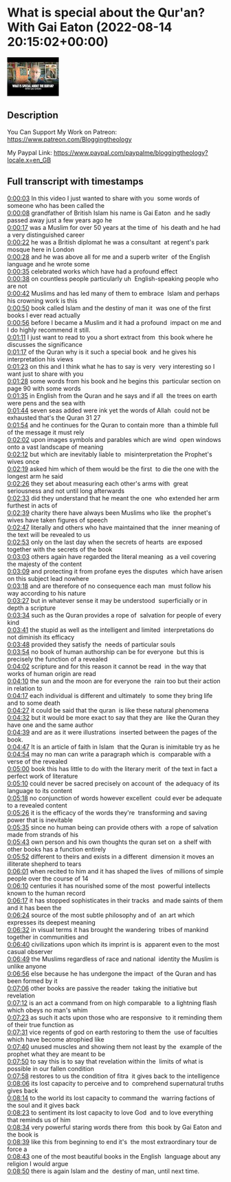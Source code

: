 # What is special about the Qur'an? With Gai Eaton (2022-08-14 20:15:02+00:00)

![alt What is special about the Qur'an? With Gai Eaton](Osc1p4wW-v8.jpg "What is special about the Qur'an? With Gai Eaton")

## Description

You Can Support My Work on Patreon:
https://www.patreon.com/Bloggingtheology

My Paypal Link: 
https://www.paypal.com/paypalme/bloggingtheology?locale.x=en_GB



## Full transcript with timestamps

[0:00:03](https://youtu.be/Osc1p4wW-v8?t=3) In this video I just wanted to share with you 
some words of someone who has been called the    
[0:00:08](https://youtu.be/Osc1p4wW-v8?t=8) grandfather of British Islam his name is Gai Eaton 
and he sadly passed away just a few years ago he    
[0:00:17](https://youtu.be/Osc1p4wW-v8?t=17) was a Muslim for over 50 years at the time of 
his death and he had a very distinguished career    
[0:00:22](https://youtu.be/Osc1p4wW-v8?t=22) he was a British diplomat he was a consultant 
at regent's park mosque here in London    
[0:00:28](https://youtu.be/Osc1p4wW-v8?t=28) and he was above all for me and a superb writer 
of the English language and he wrote some    
[0:00:35](https://youtu.be/Osc1p4wW-v8?t=35) celebrated works which have had a profound effect    
[0:00:38](https://youtu.be/Osc1p4wW-v8?t=38) on countless people particularly uh 
English-speaking people who are not    
[0:00:42](https://youtu.be/Osc1p4wW-v8?t=42) Muslims and has led many of them to embrace 
Islam and perhaps his crowning work is this    
[0:00:50](https://youtu.be/Osc1p4wW-v8?t=50) book called Islam and the destiny of man it 
was one of the first books I ever read actually    
[0:00:56](https://youtu.be/Osc1p4wW-v8?t=56) before I became a Muslim and it had a profound 
impact on me and I do highly recommend it still.  
[0:01:11](https://youtu.be/Osc1p4wW-v8?t=71) I just want to read to you a short extract from 
this book where he discusses the significance    
[0:01:17](https://youtu.be/Osc1p4wW-v8?t=77) of the Quran why is it such a special book 
and he gives his interpretation his views    
[0:01:23](https://youtu.be/Osc1p4wW-v8?t=83) on this and I think what he has to say is very 
very interesting so I want just to share with you    
[0:01:28](https://youtu.be/Osc1p4wW-v8?t=88) some words from his book and he begins this 
particular section on page 90 with some words    
[0:01:35](https://youtu.be/Osc1p4wW-v8?t=95) in English from the Quran and he says and if all 
the trees on earth were pens and the sea with    
[0:01:44](https://youtu.be/Osc1p4wW-v8?t=104) seven seas added were ink yet the words of Allah 
could not be exhausted that's the Quran 31 27    
[0:01:54](https://youtu.be/Osc1p4wW-v8?t=114) and he continues for the Quran to contain more 
than a thimble full of the message it must rely    
[0:02:02](https://youtu.be/Osc1p4wW-v8?t=122) upon images symbols and parables which are wind 
open windows onto a vast landscape of meaning    
[0:02:12](https://youtu.be/Osc1p4wW-v8?t=132) but which are inevitably liable to 
misinterpretation the Prophet's wives once    
[0:02:19](https://youtu.be/Osc1p4wW-v8?t=139) asked him which of them would be the first 
to die the one with the longest arm he said    
[0:02:26](https://youtu.be/Osc1p4wW-v8?t=146) they set about measuring each other's arms with 
great seriousness and not until long afterwards    
[0:02:33](https://youtu.be/Osc1p4wW-v8?t=153) did they understand that he meant the one 
who extended her arm furthest in acts of    
[0:02:39](https://youtu.be/Osc1p4wW-v8?t=159) charity there have always been Muslims who like 
the prophet's wives have taken figures of speech    
[0:02:47](https://youtu.be/Osc1p4wW-v8?t=167) literally and others who have maintained that the 
inner meaning of the text will be revealed to us    
[0:02:53](https://youtu.be/Osc1p4wW-v8?t=173) only on the last day when the secrets of hearts 
are exposed together with the secrets of the book    
[0:03:03](https://youtu.be/Osc1p4wW-v8?t=183) others again have regarded the literal meaning 
as a veil covering the majesty of the content    
[0:03:09](https://youtu.be/Osc1p4wW-v8?t=189) and protecting it from profane eyes the disputes 
which have arisen on this subject lead nowhere    
[0:03:18](https://youtu.be/Osc1p4wW-v8?t=198) and are therefore of no consequence each man 
must follow his way according to his nature    
[0:03:27](https://youtu.be/Osc1p4wW-v8?t=207) but in whatever sense it may be understood 
superficially or in depth a scripture    
[0:03:34](https://youtu.be/Osc1p4wW-v8?t=214) such as the Quran provides a rope of 
salvation for people of every kind    
[0:03:41](https://youtu.be/Osc1p4wW-v8?t=221) the stupid as well as the intelligent and limited 
interpretations do not diminish its efficacy    
[0:03:48](https://youtu.be/Osc1p4wW-v8?t=228) provided they satisfy the 
needs of particular souls    
[0:03:54](https://youtu.be/Osc1p4wW-v8?t=234) no book of human authorship can be for everyone 
but this is precisely the function of a revealed    
[0:04:02](https://youtu.be/Osc1p4wW-v8?t=242) scripture and for this reason it cannot be read 
in the way that works of human origin are read    
[0:04:10](https://youtu.be/Osc1p4wW-v8?t=250) the sun and the moon are for everyone the 
rain too but their action in relation to    
[0:04:17](https://youtu.be/Osc1p4wW-v8?t=257) each individual is different and ultimately 
to some they bring life and to some death    
[0:04:27](https://youtu.be/Osc1p4wW-v8?t=267) it could be said that the quran 
is like these natural phenomena    
[0:04:32](https://youtu.be/Osc1p4wW-v8?t=272) but it would be more exact to say that they are 
like the Quran they have one and the same author    
[0:04:39](https://youtu.be/Osc1p4wW-v8?t=279) and are as it were illustrations 
inserted between the pages of the book.  
[0:04:47](https://youtu.be/Osc1p4wW-v8?t=287) It is an article of faith in Islam 
that the Quran is inimitable try as he    
[0:04:54](https://youtu.be/Osc1p4wW-v8?t=294) may no man can write a paragraph which is 
comparable with a verse of the revealed    
[0:05:00](https://youtu.be/Osc1p4wW-v8?t=300) book this has little to do with the literary merit 
of the text in fact a perfect work of literature    
[0:05:10](https://youtu.be/Osc1p4wW-v8?t=310) could never be sacred precisely on account of 
the adequacy of its language to its content    
[0:05:18](https://youtu.be/Osc1p4wW-v8?t=318) no conjunction of words however excellent 
could ever be adequate to a revealed content    
[0:05:26](https://youtu.be/Osc1p4wW-v8?t=326) it is the efficacy of the words they're 
transforming and saving power that is inevitable    
[0:05:35](https://youtu.be/Osc1p4wW-v8?t=335) since no human being can provide others with 
a rope of salvation made from strands of his    
[0:05:43](https://youtu.be/Osc1p4wW-v8?t=343) own person and his own thoughts the quran set on 
a shelf with other books has a function entirely    
[0:05:52](https://youtu.be/Osc1p4wW-v8?t=352) different to theirs and exists in a different 
dimension it moves an illiterate shepherd to tears    
[0:06:01](https://youtu.be/Osc1p4wW-v8?t=361) when recited to him and it has shaped the lives 
of millions of simple people over the course of 14    
[0:06:10](https://youtu.be/Osc1p4wW-v8?t=370) centuries it has nourished some of the most 
powerful intellects known to the human record    
[0:06:17](https://youtu.be/Osc1p4wW-v8?t=377) it has stopped sophisticates in their tracks 
and made saints of them and it has been the    
[0:06:24](https://youtu.be/Osc1p4wW-v8?t=384) source of the most subtle philosophy and of 
an art which expresses its deepest meaning    
[0:06:32](https://youtu.be/Osc1p4wW-v8?t=392) in visual terms it has brought the wandering 
tribes of mankind together in communities and    
[0:06:40](https://youtu.be/Osc1p4wW-v8?t=400) civilizations upon which its imprint is is 
apparent even to the most casual observer    
[0:06:49](https://youtu.be/Osc1p4wW-v8?t=409) the Muslims regardless of race and national 
identity the Muslim is unlike anyone    
[0:06:56](https://youtu.be/Osc1p4wW-v8?t=416) else because he has undergone the impact 
of the Quran and has been formed by it  
[0:07:06](https://youtu.be/Osc1p4wW-v8?t=426) other books are passive the reader 
taking the initiative but revelation    
[0:07:12](https://youtu.be/Osc1p4wW-v8?t=432) is an act a command from on high comparable 
to a lightning flash which obeys no man's whim    
[0:07:23](https://youtu.be/Osc1p4wW-v8?t=443) as such it acts upon those who are responsive 
to it reminding them of their true function as    
[0:07:31](https://youtu.be/Osc1p4wW-v8?t=451) vice regents of god on earth restoring to them the 
use of faculties which have become atrophied like    
[0:07:40](https://youtu.be/Osc1p4wW-v8?t=460) unused muscles and showing them not least by the 
example of the prophet what they are meant to be    
[0:07:50](https://youtu.be/Osc1p4wW-v8?t=470) to say this is to say that revelation within the 
limits of what is possible in our fallen condition    
[0:07:58](https://youtu.be/Osc1p4wW-v8?t=478) restores to us the condition of fitra 
it gives back to the intelligence    
[0:08:06](https://youtu.be/Osc1p4wW-v8?t=486) its lost capacity to perceive and to 
comprehend supernatural truths gives back    
[0:08:14](https://youtu.be/Osc1p4wW-v8?t=494) to the world its lost capacity to command the 
warring factions of the soul and it gives back    
[0:08:23](https://youtu.be/Osc1p4wW-v8?t=503) to sentiment its lost capacity to love God 
and to love everything that reminds us of him  
[0:08:34](https://youtu.be/Osc1p4wW-v8?t=514) very powerful staring words there from 
this book by Gai Eaton and the book is    
[0:08:39](https://youtu.be/Osc1p4wW-v8?t=519) like this from beginning to end it's 
the most extraordinary tour de force a    
[0:08:43](https://youtu.be/Osc1p4wW-v8?t=523) one of the most beautiful books in the English 
language about any religion I would argue    
[0:08:50](https://youtu.be/Osc1p4wW-v8?t=530) there is again Islam and the 
destiny of man, until next time.  
